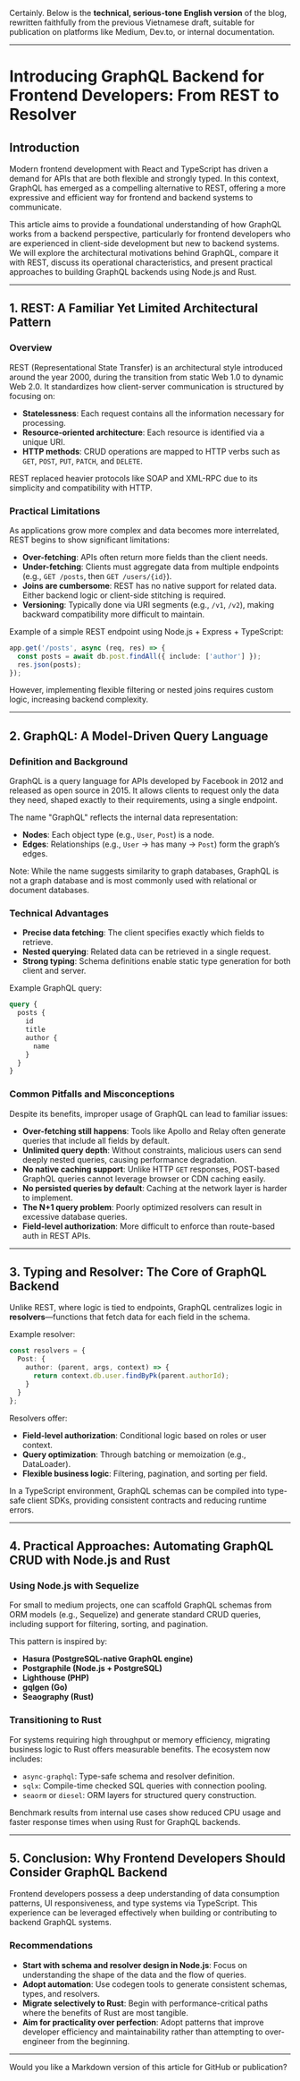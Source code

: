 Certainly. Below is the **technical, serious-tone English version** of the blog, rewritten faithfully from the previous Vietnamese draft, suitable for publication on platforms like Medium, Dev.to, or internal documentation.

---

# Introducing GraphQL Backend for Frontend Developers: From REST to Resolver

## Introduction

Modern frontend development with React and TypeScript has driven a demand for APIs that are both flexible and strongly typed. In this context, GraphQL has emerged as a compelling alternative to REST, offering a more expressive and efficient way for frontend and backend systems to communicate.

This article aims to provide a foundational understanding of how GraphQL works from a backend perspective, particularly for frontend developers who are experienced in client-side development but new to backend systems. We will explore the architectural motivations behind GraphQL, compare it with REST, discuss its operational characteristics, and present practical approaches to building GraphQL backends using Node.js and Rust.

---

## 1. REST: A Familiar Yet Limited Architectural Pattern

### Overview

REST (Representational State Transfer) is an architectural style introduced around the year 2000, during the transition from static Web 1.0 to dynamic Web 2.0. It standardizes how client-server communication is structured by focusing on:

* **Statelessness**: Each request contains all the information necessary for processing.
* **Resource-oriented architecture**: Each resource is identified via a unique URI.
* **HTTP methods**: CRUD operations are mapped to HTTP verbs such as `GET`, `POST`, `PUT`, `PATCH`, and `DELETE`.

REST replaced heavier protocols like SOAP and XML-RPC due to its simplicity and compatibility with HTTP.

### Practical Limitations

As applications grow more complex and data becomes more interrelated, REST begins to show significant limitations:

* **Over-fetching**: APIs often return more fields than the client needs.
* **Under-fetching**: Clients must aggregate data from multiple endpoints (e.g., `GET /posts`, then `GET /users/{id}`).
* **Joins are cumbersome**: REST has no native support for related data. Either backend logic or client-side stitching is required.
* **Versioning**: Typically done via URI segments (e.g., `/v1`, `/v2`), making backward compatibility more difficult to maintain.

Example of a simple REST endpoint using Node.js + Express + TypeScript:

```ts
app.get('/posts', async (req, res) => {
  const posts = await db.post.findAll({ include: ['author'] });
  res.json(posts);
});
```

However, implementing flexible filtering or nested joins requires custom logic, increasing backend complexity.

---

## 2. GraphQL: A Model-Driven Query Language

### Definition and Background

GraphQL is a query language for APIs developed by Facebook in 2012 and released as open source in 2015. It allows clients to request only the data they need, shaped exactly to their requirements, using a single endpoint.

The name "GraphQL" reflects the internal data representation:

* **Nodes**: Each object type (e.g., `User`, `Post`) is a node.
* **Edges**: Relationships (e.g., `User` → has many → `Post`) form the graph’s edges.

Note: While the name suggests similarity to graph databases, GraphQL is not a graph database and is most commonly used with relational or document databases.

### Technical Advantages

* **Precise data fetching**: The client specifies exactly which fields to retrieve.
* **Nested querying**: Related data can be retrieved in a single request.
* **Strong typing**: Schema definitions enable static type generation for both client and server.

Example GraphQL query:

```graphql
query {
  posts {
    id
    title
    author {
      name
    }
  }
}
```

### Common Pitfalls and Misconceptions

Despite its benefits, improper usage of GraphQL can lead to familiar issues:

* **Over-fetching still happens**: Tools like Apollo and Relay often generate queries that include all fields by default.
* **Unlimited query depth**: Without constraints, malicious users can send deeply nested queries, causing performance degradation.
* **No native caching support**: Unlike HTTP `GET` responses, POST-based GraphQL queries cannot leverage browser or CDN caching easily.
* **No persisted queries by default**: Caching at the network layer is harder to implement.
* **The N+1 query problem**: Poorly optimized resolvers can result in excessive database queries.
* **Field-level authorization**: More difficult to enforce than route-based auth in REST APIs.

---

## 3. Typing and Resolver: The Core of GraphQL Backend

Unlike REST, where logic is tied to endpoints, GraphQL centralizes logic in **resolvers**—functions that fetch data for each field in the schema.

Example resolver:

```ts
const resolvers = {
  Post: {
    author: (parent, args, context) => {
      return context.db.user.findByPk(parent.authorId);
    }
  }
};
```

Resolvers offer:

* **Field-level authorization**: Conditional logic based on roles or user context.
* **Query optimization**: Through batching or memoization (e.g., DataLoader).
* **Flexible business logic**: Filtering, pagination, and sorting per field.

In a TypeScript environment, GraphQL schemas can be compiled into type-safe client SDKs, providing consistent contracts and reducing runtime errors.

---

## 4. Practical Approaches: Automating GraphQL CRUD with Node.js and Rust

### Using Node.js with Sequelize

For small to medium projects, one can scaffold GraphQL schemas from ORM models (e.g., Sequelize) and generate standard CRUD queries, including support for filtering, sorting, and pagination.

This pattern is inspired by:

* **Hasura (PostgreSQL-native GraphQL engine)**
* **Postgraphile (Node.js + PostgreSQL)**
* **Lighthouse (PHP)**
* **gqlgen (Go)**
* **Seaography (Rust)**

### Transitioning to Rust

For systems requiring high throughput or memory efficiency, migrating business logic to Rust offers measurable benefits. The ecosystem now includes:

* `async-graphql`: Type-safe schema and resolver definition.
* `sqlx`: Compile-time checked SQL queries with connection pooling.
* `seaorm` or `diesel`: ORM layers for structured query construction.

Benchmark results from internal use cases show reduced CPU usage and faster response times when using Rust for GraphQL backends.

---

## 5. Conclusion: Why Frontend Developers Should Consider GraphQL Backend

Frontend developers possess a deep understanding of data consumption patterns, UI responsiveness, and type systems via TypeScript. This experience can be leveraged effectively when building or contributing to backend GraphQL systems.

### Recommendations

* **Start with schema and resolver design in Node.js**: Focus on understanding the shape of the data and the flow of queries.
* **Adopt automation**: Use codegen tools to generate consistent schemas, types, and resolvers.
* **Migrate selectively to Rust**: Begin with performance-critical paths where the benefits of Rust are most tangible.
* **Aim for practicality over perfection**: Adopt patterns that improve developer efficiency and maintainability rather than attempting to over-engineer from the beginning.

---

Would you like a Markdown version of this article for GitHub or publication?
